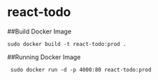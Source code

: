 # react-todo


##Build Docker Image
```
sudo docker build -t react-todo:prod .
```

##Running Docker Image
```   
 sudo docker run -d -p 4000:80 react-todo:prod
```

